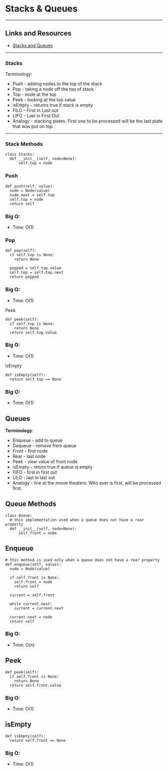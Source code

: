 # Stacks & Queues

<hr>

## Links and Resources

- [Stacks and Queues](https://codefellows.github.io/common_curriculum/data_structures_and_algorithms/Code_401/class-10/resources/stacks_and_queues.html)

<hr>

### Stacks

Terminology:

- Push - adding nodes to the top of the stack
- Pop - taking a node off the top of stack
- Top - node at the top
- Peek - looking at the top value
- isEmpty - returns true if stack is empty
- FILO - First in Last out
- LIFO - Last in First Out
- Analogy - stacking plates. First one to be processed will be the last plate that was put on top.

<hr>

### Stack Methods

    class Stacks:
      def __init__(self, node=None):
          self.top = node

### Push

    def push(self, value):
      node = Node(value)
      node.next = self.top
      self.top = node
      return self

### Big O:

- Time: O(1)

### Pop

    def pop(self):
      if self.top is None:
        return None

      popped = self.top.value
      self.top = self.top.next
      return popped

### Big O:

- Time: O(1)

Peek

    def peek(self):
      if self.top is None:
        return None
      return self.top.value

### Big O:

- Time: O(1)

isEmpty

    def isEmpty(self):
      return self.top == None

### Big O:

- Time: O(1)

## Queues

**Terminology**:

- Enqueue - add to queue
- Dequeue - remove from queue
- Front - first node
- Rear - last node
- Peek - view value of front node
- isEmpty - return true if queue is empty
- FIFO - first in first out
- LILO - last in last out
- Analogy - line at the movie theaters. Who ever is first, will be processed first.

## Queue Methods

    class Queue:
      # this implementation used when a queue does not have a rear property
      def __init__(self, node=None):
          self.front = node

## Enqueue

    # this method is used only when a queue does not have a rear property
    def enqueue(self, value):
      node = Node(value)

      if self.front is None:
        self.front = node
        return self

      current = self.front

      while current.next:
        current = current.next

      current.next = node
      return self

### Big O:

- Time: O(n)

## Peek

    def peek(self):
      if self.front is None:
        return None
      return self.front.value

### Big O:

- Time: O(1)

## isEmpty

    def isEmpty(self):
      return self.front == None

### Big O:

- Time: O(1)